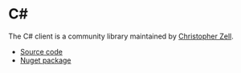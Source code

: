 # C#

The C# client is a community library maintained by [Christopher Zell](https://github.com/Zelldon).

* [Source code](https://github.com/zeebe-io/zeebe-client-csharp)
* [Nuget package](https://www.nuget.org/packages/zb-client/)
